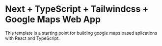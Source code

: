 # Next + TypeScript + Tailwindcss + Google Maps Web App

This template is a starting point for building google maps based aplications with React and TypeScript.
